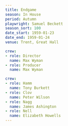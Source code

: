 ```yaml
---
title: Endgame
season: In House
period: Autumn
playwright: Samuel Beckett
season_sort: 100
date_start: 1959-01-23
date_end: 1959-01-24
venue: Trent, Great Hall

crew:
- role: Director
  name: Max Wyman
- role: Producer
  name: Max Wyman

crew:
- role: Hamm
  name: Tony Burkett
- role: Clov
  name: Peter Wilson
- role: Nagg
  name: James Ashington
- role: Nell
  name: Elizabeth Howells
---
```

